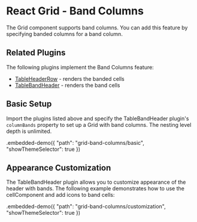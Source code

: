 # React Grid - Band Columns

The Grid component supports band columns. You can add this feature by specifying banded columns for a band column.

## Related Plugins

The following plugins implement the Band Columns feature:

- [TableHeaderRow](../reference/table-header-row.md) - renders the banded cells
- [TableBandHeader](../reference/table-band-header.md) - renders the band cells

## Basic Setup

Import the plugins listed above and specify the TableBandHeader plugin's `columnBands` property to set up a Grid with band columns. The nesting level depth is unlimited.

.embedded-demo({ "path": "grid-band-columns/basic", "showThemeSelector": true })

## Appearance Customization

The TableBandHeader plugin allows you to customize appearance of the header with bands. The following example demonstrates how to use the cellComponent and add icons to band cells:

.embedded-demo({ "path": "grid-band-columns/customization", "showThemeSelector": true })
